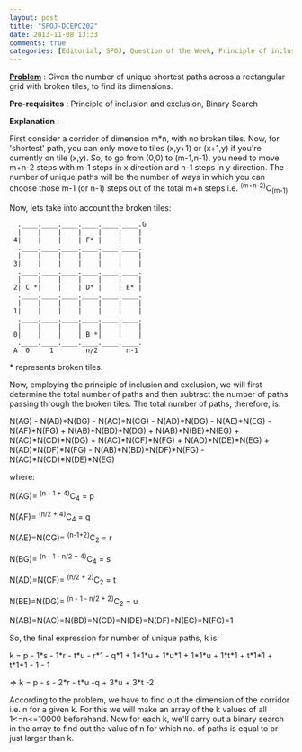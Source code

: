 ```yaml
---
layout: post
title: "SPOJ-DCEPC202"
date: 2013-11-08 13:33
comments: true
categories: [Editorial, SPOJ, Question of the Week, Principle of inclusion and exclusion, Binary Search]
---
```

**[Problem](http://www.spoj.com/problems/DCEPC202/)** :
Given the number of unique shortest paths across a rectangular grid with broken tiles, to find its dimensions.

**Pre-requisites** : Principle of inclusion and exclusion, Binary Search

**Explanation** :

First consider a corridor of dimension m\*n, with no broken tiles. Now, for 'shortest' path, you can only move to tiles (x,y+1) or (x+1,y) if you're currently on tile (x,y). So, to go from (0,0) to (m-1,n-1), you need to move m+n-2 steps with m-1 steps in x direction and n-1 steps in y direction. The number of unique paths will be the number of ways in which you can choose those m-1 (or n-1) steps out of the total m+n steps 
i.e. <sup>(m+n-2)</sup>C<sub>(m-1)</sub>

Now, lets take into account the broken tiles:

```
  .____.____.____.____.____.____.G
  |    |    |    |    |    |    |
 4|    |    |    | F* |    |    |
  .____.____.____.____.____.____.
  |    |    |    |    |    |    |
 3|    |    |    |    |    |    |
  .____.____.____.____.____.____.
  |    |    |    |    |    |    |
 2| C *|    |    | D* |    | E* |
  .____.____.____.____.____.____. 
  |    |    |    |    |    |    |
 1|    |    |    |    |    |    |
  .____.____.____.____.____.____.
  |    |    |    |    |    |    |
 0|    |    |    | B *|    |    |
  .____.____.____.____.____.____.
 A  0     1        n/2       n-1

```

\* represents broken tiles.

Now, employing the principle of inclusion and exclusion, we will first determine the total number of paths and then subtract the number of paths passing through the broken tiles. The total number of paths, therefore, is:

N(AG) - N(AB)\*N(BG) - N(AC)\*N(CG) - N(AD)\*N(DG) - N(AE)\*N(EG) - N(AF)\*N(FG) + N(AB)\*N(BD)\*N(DG) + N(AB)\*N(BE)\*N(EG) + N(AC)\*N(CD)\*N(DG) + N(AC)\*N(CF)\*N(FG) + N(AD)\*N(DE)\*N(EG) + N(AD)\*N(DF)\*N(FG) - N(AB)\*N(BD)\*N(DF)\*N(FG) - N(AC)\*N(CD)\*N(DE)\*N(EG)

where:


N(AG)= <sup>(n - 1 + 4)</sup>C<sub>4</sub> = p

N(AF)= <sup>(n/2 + 4)</sup>C<sub>4</sub> = q

N(AE)=N(CG)= <sup>(n-1+2)</sup>C<sub>2</sub> = r

N(BG)= <sup>(n - 1 - n/2 + 4)</sup>C<sub>4</sub> = s

N(AD)=N(CF)= <sup>(n/2 + 2)</sup>C<sub>2</sub> = t

N(BE)=N(DG)= <sup>(n - 1 - n/2 + 2)</sup>C<sub>2</sub> = u

N(AB)=N(AC)=N(BD)=N(CD)=N(DE)=N(DF)=N(EG)=N(FG)=1



So, the final expression for number of unique paths, k is:

    
k = p - 1\*s - 1\*r - t\*u - r\*1 - q\*1 + 1\*1\*u + 1\*u\*1 + 1\*1\*u + 1\*t\*1 + t\*1\*1 + t\*1\*1 - 1 - 1

=>  k = p - s - 2\*r - t\*u -q + 3\*u + 3\*t -2


According to the problem, we have to find out the dimension of the corridor i.e. n for a given k. For this we will make an array of the k values of all 1<=n<=10000 beforehand. Now for each k, we'll carry out a binary search in the array to find out the value of n for which no. of paths is equal to or just larger than k.